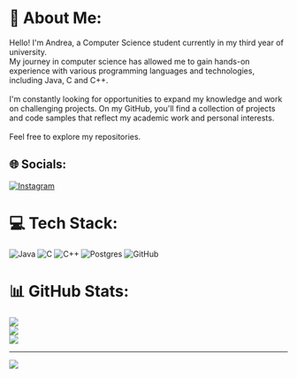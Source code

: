 # 💫 About Me:
Hello! I'm Andrea, a Computer Science student currently in my third year of university.<br>My journey in computer science has allowed me to gain hands-on experience with various programming languages and technologies, including Java, C and C++.<br><br>I'm constantly looking for opportunities to expand my knowledge and work on challenging projects. On my GitHub, you'll find a collection of projects and code samples that reflect my academic work and personal interests.<br><br>Feel free to explore my repositories.


## 🌐 Socials:
[![Instagram](https://img.shields.io/badge/Instagram-%23E4405F.svg?logo=Instagram&logoColor=white)](https://instagram.com/iltetta__01) 

# 💻 Tech Stack:
![Java](https://img.shields.io/badge/java-%23ED8B00.svg?style=for-the-badge&logo=openjdk&logoColor=white) ![C](https://img.shields.io/badge/c-%2300599C.svg?style=for-the-badge&logo=c&logoColor=white) ![C++](https://img.shields.io/badge/c++-%2300599C.svg?style=for-the-badge&logo=c%2B%2B&logoColor=white) ![Postgres](https://img.shields.io/badge/postgres-%23316192.svg?style=for-the-badge&logo=postgresql&logoColor=white) ![GitHub](https://img.shields.io/badge/github-%23121011.svg?style=for-the-badge&logo=github&logoColor=white)
# 📊 GitHub Stats:
![](https://github-readme-stats.vercel.app/api?username=IlTetta&theme=radical&hide_border=false&include_all_commits=true&count_private=true)<br/>
![](https://github-readme-streak-stats.herokuapp.com/?user=IlTetta&theme=radical&hide_border=false)<br/>
![](https://github-readme-stats.vercel.app/api/top-langs/?username=IlTetta&theme=radical&hide_border=false&include_all_commits=true&count_private=true&layout=compact)

---
[![](https://visitcount.itsvg.in/api?id=IlTetta&label=Profile%20Views&color=9&icon=3&pretty=true)](https://visitcount.itsvg.in)
<!-- Proudly created with GPRM ( https://gprm.itsvg.in ) -->
